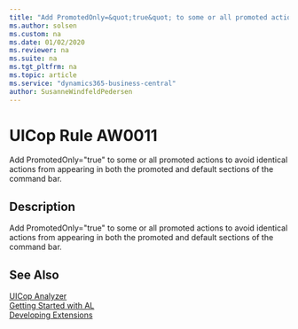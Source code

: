 ```yaml
---
title: "Add PromotedOnly=&quot;true&quot; to some or all promoted actions to avoid identical actions from appearing in both the promoted and default sections of the command bar."
ms.author: solsen
ms.custom: na
ms.date: 01/02/2020
ms.reviewer: na
ms.suite: na
ms.tgt_pltfrm: na
ms.topic: article
ms.service: "dynamics365-business-central"
author: SusanneWindfeldPedersen
---
```

[//]: # (START>DO_NOT_EDIT)
[//]: # (IMPORTANT:Do not edit any of the content between here and the END>DO_NOT_EDIT.)
[//]: # (Any modifications should be made in the .xml files in the ModernDev repo.)
# UICop Rule AW0011
Add PromotedOnly=&quot;true&quot; to some or all promoted actions to avoid identical actions from appearing in both the promoted and default sections of the command bar.  

## Description
Add PromotedOnly="true" to some or all promoted actions to avoid identical actions from appearing in both the promoted and default sections of the command bar.

[//]: # (IMPORTANT: END>DO_NOT_EDIT)
## See Also  
[UICop Analyzer](uicop.md)  
[Getting Started with AL](../devenv-get-started.md)  
[Developing Extensions](../devenv-dev-overview.md)  